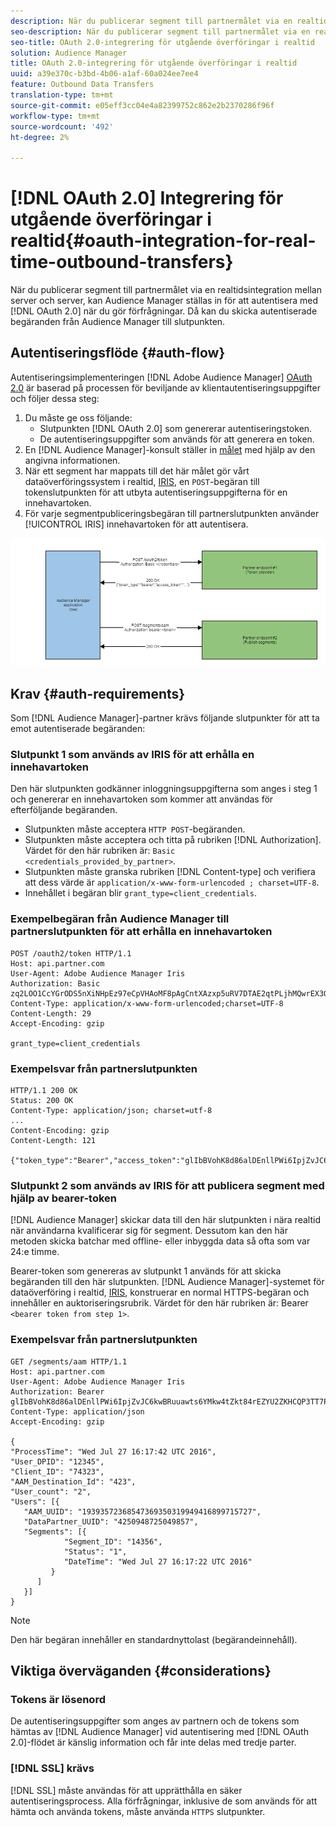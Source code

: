 ```yaml
---
description: När du publicerar segment till partnermålet via en realtidsintegration mellan server och server, kan Audience Manager konfigureras för autentisering med OAuth 2.0 när begäranden görs. Då kan du skicka autentiserade begäranden från Audience Manager till slutpunkten.
seo-description: När du publicerar segment till partnermålet via en realtidsintegration mellan server och server, kan Audience Manager konfigureras för autentisering med OAuth 2.0 när begäranden görs. Då kan du skicka autentiserade begäranden från Audience Manager till slutpunkten.
seo-title: OAuth 2.0-integrering för utgående överföringar i realtid
solution: Audience Manager
title: OAuth 2.0-integrering för utgående överföringar i realtid
uuid: a39e370c-b3bd-4b06-a1af-60a024ee7ee4
feature: Outbound Data Transfers
translation-type: tm+mt
source-git-commit: e05eff3cc04e4a82399752c862e2b2370286f96f
workflow-type: tm+mt
source-wordcount: '492'
ht-degree: 2%

---
```



# [!DNL OAuth 2.0] Integrering för utgående överföringar i realtid{#oauth-integration-for-real-time-outbound-transfers}

När du publicerar segment till partnermålet via en realtidsintegration mellan server och server, kan Audience Manager ställas in för att autentisera med [!DNL OAuth 2.0] när du gör förfrågningar. Då kan du skicka autentiserade begäranden från Audience Manager till slutpunkten.

## Autentiseringsflöde {#auth-flow}

Autentiseringsimplementeringen [!DNL Adobe Audience Manager] [OAuth 2.0](https://tools.ietf.org/html/rfc6749#section-4.4) är baserad på processen för beviljande av klientautentiseringsuppgifter och följer dessa steg:

1. Du måste ge oss följande:
   * Slutpunkten [!DNL OAuth 2.0] som genererar autentiseringstoken.
   * De autentiseringsuppgifter som används för att generera en token.
1. En [!DNL Audience Manager]-konsult ställer in [målet](../../../features/destinations/destinations.md) med hjälp av den angivna informationen.
1. När ett segment har mappats till det här målet gör vårt dataöverföringssystem i realtid, [IRIS](../../../reference/system-components/components-data-action.md#iris), en `POST`-begäran till tokenslutpunkten för att utbyta autentiseringsuppgifterna för en innehavartoken.
1. För varje segmentpubliceringsbegäran till partnerslutpunkten använder [!UICONTROL IRIS] innehavartoken för att autentisera.

![](assets/oauth2-iris.png)

## Krav {#auth-requirements}

Som [!DNL Audience Manager]-partner krävs följande slutpunkter för att ta emot autentiserade begäranden:

### Slutpunkt 1 som används av IRIS för att erhålla en innehavartoken

Den här slutpunkten godkänner inloggningsuppgifterna som anges i steg 1 och genererar en innehavartoken som kommer att användas för efterföljande begäranden.

* Slutpunkten måste acceptera `HTTP POST`-begäranden.
* Slutpunkten måste acceptera och titta på rubriken [!DNL Authorization]. Värdet för den här rubriken är: `Basic <credentials_provided_by_partner>`.
* Slutpunkten måste granska rubriken [!DNL Content-type] och verifiera att dess värde är `application/x-www-form-urlencoded ; charset=UTF-8`.
* Innehållet i begäran blir `grant_type=client_credentials`.

### Exempelbegäran från Audience Manager till partnerslutpunkten för att erhålla en innehavartoken

```
POST /oauth2/token HTTP/1.1
Host: api.partner.com
User-Agent: Adobe Audience Manager Iris
Authorization: Basic zq2LOO1CcYGrODS5nXiNHpEz97eCpVHAoMF8pAgCntXAzxp5uRV7DTAE2qtPLjhMQwrEX3O6MHV4S
Content-Type: application/x-www-form-urlencoded;charset=UTF-8
Content-Length: 29
Accept-Encoding: gzip
  
grant_type=client_credentials
```

### Exempelsvar från partnerslutpunkten

```
HTTP/1.1 200 OK
Status: 200 OK
Content-Type: application/json; charset=utf-8
...
Content-Encoding: gzip
Content-Length: 121
  
{"token_type":"Bearer","access_token":"glIbBVohK8d86alDEnllPWi6IpjZvJC6kwBRuuawts6YMkw4tZkt84rEZYU2ZKHCQP3TT7PnzCQPI0yY"}
```

### Slutpunkt 2 som används av IRIS för att publicera segment med hjälp av bearer-token

[!DNL Audience Manager] skickar data till den här slutpunkten i nära realtid när användarna kvalificerar sig för segment. Dessutom kan den här metoden skicka batchar med offline- eller inbyggda data så ofta som var 24:e timme.

Bearer-token som genereras av slutpunkt 1 används för att skicka begäranden till den här slutpunkten. [!DNL Audience Manager]-systemet för dataöverföring i realtid, [IRIS](../../../reference/system-components/components-data-action.md#iris), konstruerar en normal HTTPS-begäran och innehåller en auktoriseringsrubrik. Värdet för den här rubriken är: Bearer `<bearer token from step 1>`.

### Exempelsvar från partnerslutpunkten

```
GET /segments/aam HTTP/1.1
Host: api.partner.com
User-Agent: Adobe Audience Manager Iris
Authorization: Bearer glIbBVohK8d86alDEnllPWi6IpjZvJC6kwBRuuawts6YMkw4tZkt84rEZYU2ZKHCQP3TT7PnzCQPI0yY
Content-Type: application/json
Accept-Encoding: gzip
   
{
"ProcessTime": "Wed Jul 27 16:17:42 UTC 2016",
"User_DPID": "12345",
"Client_ID": "74323",
"AAM_Destination_Id": "423",
"User_count": "2",
"Users": [{
   "AAM_UUID": "19393572368547369350319949416899715727",
   "DataPartner_UUID": "4250948725049857",
   "Segments": [{
            "Segment_ID": "14356",
            "Status": "1",
            "DateTime": "Wed Jul 27 16:17:22 UTC 2016"
         }
      ]
   }]
}
```

>[!NOTE]
>
>Den här begäran innehåller en standardnyttolast (begärandeinnehåll).

## Viktiga överväganden {#considerations}

### Tokens är lösenord

De autentiseringsuppgifter som anges av partnern och de tokens som hämtas av [!DNL Audience Manager] vid autentisering med [!DNL OAuth 2.0]-flödet är känslig information och får inte delas med tredje parter.

### [!DNL SSL] krävs

[!DNL SSL] måste användas för att upprätthålla en säker autentiseringsprocess. Alla förfrågningar, inklusive de som används för att hämta och använda tokens, måste använda `HTTPS` slutpunkter.